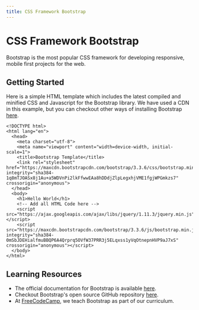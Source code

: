 ```yaml
---
title: CSS Framework Bootstrap
---
```

# CSS Framework Bootstrap

Bootstrap is the most popular CSS framework for developing responsive, mobile first projects for the web.

## Getting Started

Here is a simple HTML template which includes the latest compiled and minified CSS and Javascript for the Bootstrap library. We have used a CDN in this example, but you can checkout other ways of installing Bootstrap <a href='http://getbootstrap.com/getting-started/#download' target='_blank' rel='nofollow'>here</a>.

    <!DOCTYPE html>
    <html lang="en">
      <head>
        <meta charset="utf-8">
        <meta name="viewport" content="width=device-width, initial-scale=1">
        <title>Bootstrap Template</title>
        <link rel="stylesheet" href="https://maxcdn.bootstrapcdn.com/bootstrap/3.3.6/css/bootstrap.min.css" integrity="sha384-1q8mTJOASx8j1Au+a5WDVnPi2lkFfwwEAa8hDDdjZlpLegxhjVME1fgjWPGmkzs7" crossorigin="anonymous">
      </head>
      <body>
        <h1>Hello World</h1>
        <!-- Add all HTML Code here -->
        <script src="https://ajax.googleapis.com/ajax/libs/jquery/1.11.3/jquery.min.js"></script>
        <script src="https://maxcdn.bootstrapcdn.com/bootstrap/3.3.6/js/bootstrap.min.js" integrity="sha384-0mSbJDEHialfmuBBQP6A4Qrprq5OVfW37PRR3j5ELqxss1yVqOtnepnHVP9aJ7xS" crossorigin="anonymous"></script>
      </body>
    </html>

## Learning Resources

*   The official documentation for Bootstrap is available <a href='http://getbootstrap.com/components/' target='_blank' rel='nofollow'>here</a>.
*   Checkout Bootstrap's open source GitHub repository <a href='https://github.com/twbs/bootstrap' target='_blank' rel='nofollow'>here</a>.
*   At <a href='https://www.freecodecamp.com/' target='_blank' rel='nofollow'>FreeCodeCamp</a>, we teach Bootstrap as part of our curriculum.